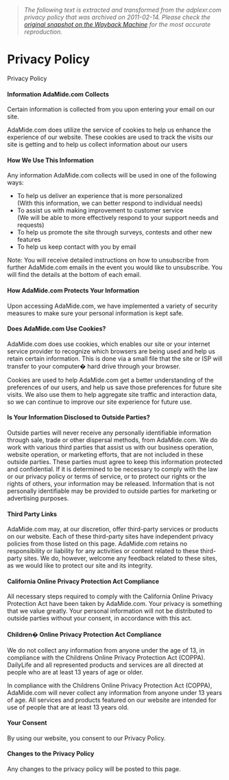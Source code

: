 > *The following text is extracted and transformed from the adplexr.com privacy policy that was archived on 2011-02-14. Please check the [original snapshot on the Wayback Machine](https://web.archive.org/web/20110214131109id_/http%3A//www.adamide.com/privacy.php) for the most accurate reproduction.*

# Privacy Policy

Privacy Policy

#### Information AdaMide.com Collects

Certain information is collected from you upon entering your email on our site. 

AdaMide.com does utilize the service of cookies to help us enhance the experience of our website. These cookies are used to track the visits our site is getting and to help us collect information about our users

#### How We Use This Information

Any information AdaMide.com collects will be used in one of the following ways:   


  * To help us deliver an experience that is more personalized   
(With this information, we can better respond to individual needs)
  * To assist us with making improvement to customer service   
(We will be able to more effectively respond to your support needs and requests)
  * To help us promote the site through surveys, contests and other new features
  * To help us keep contact with you by email 



Note: You will receive detailed instructions on how to unsubscribe from further AdaMide.com emails in the event you would like to unsubscribe. You will find the details at the bottom of each email.

#### How AdaMide.com Protects Your Information

Upon accessing AdaMide.com, we have implemented a variety of security measures to make sure your personal information is kept safe.

#### Does AdaMide.com Use Cookies?

AdaMide.com does use cookies, which enables our site or your internet service provider to recognize which browsers are being used and help us retain certain information. This is done via a small file that the site or ISP will transfer to your computer� hard drive through your browser.

Cookies are used to help AdaMide.com get a better understanding of the preferences of our users, and help us save those preferences for future site visits. We also use them to help aggregate site traffic and interaction data, so we can continue to improve our site experience for future use.

#### Is Your Information Disclosed to Outside Parties?

Outside parties will never receive any personally identifiable information through sale, trade or other dispersal methods, from AdaMide.com. We do work with various third parties that assist us with our business operation, website operation, or marketing efforts, that are not included in these outside parties. These parties must agree to keep this information protected and confidential. If it is determined to be necessary to comply with the law or our privacy policy or terms of service, or to protect our rights or the rights of others, your information may be released. Information that is not personally identifiable may be provided to outside parties for marketing or advertising purposes.

#### Third Party Links

AdaMide.com may, at our discretion, offer third-party services or products on our website. Each of these third-party sites have independent privacy policies from those listed on this page. AdaMide.com retains no responsibility or liability for any activities or content related to these third-party sites. We do, however, welcome any feedback related to these sites, as we would like to protect our site and its integrity.

#### California Online Privacy Protection Act Compliance

All necessary steps required to comply with the California Online Privacy Protection Act have been taken by AdaMide.com. Your privacy is something that we value greatly. Your personal information will not be distributed to outside parties without your consent, in accordance with this act.

#### Children� Online Privacy Protection Act Compliance

We do not collect any information from anyone under the age of 13, in compliance with the Childrens Online Privacy Protection Act (COPPA). DailyLife and all represented products and services are all directed at people who are at least 13 years of age or older.

In compliance with the Childrens Online Privacy Protection Act (COPPA), AdaMide.com will never collect any information from anyone under 13 years of age. All services and products featured on our website are intended for use of people that are at least 13 years old.

#### Your Consent

By using our website, you consent to our Privacy Policy.

#### Changes to the Privacy Policy

Any changes to the privacy policy will be posted to this page.
